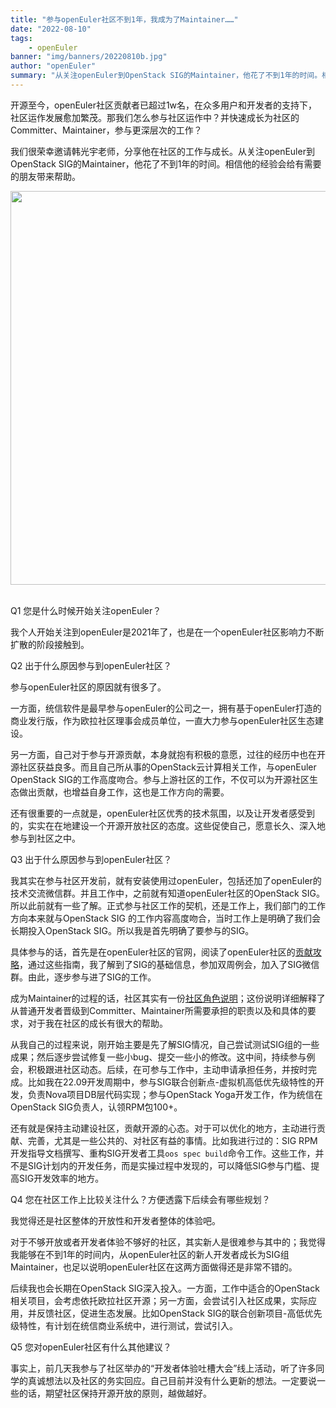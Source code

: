 ```yaml
---
title: "参与openEuler社区不到1年，我成为了Maintainer……"
date: "2022-08-10"
tags:
    - openEuler
banner: "img/banners/20220810b.jpg"
author: "openEuler"
summary: "从关注openEuler到OpenStack SIG的Maintainer，他花了不到1年的时间。相信他的经验会给有需要的朋友带来帮助。"
---
```


<ClientOnly>
  <news-newsHeader />
</ClientOnly>


<div class="markdown">


开源至今，openEuler社区贡献者已超过1w名，在众多用户和开发者的支持下，社区运作发展愈加繁茂。那我们怎么参与社区运作中？并快速成长为社区的Committer、Maintainer，参与更深层次的工作？


我们很荣幸邀请韩光宇老师，分享他在社区的工作与成长。从关注openEuler到OpenStack SIG的Maintainer，他花了不到1年的时间。相信他的经验会给有需要的朋友带来帮助。

<div align='center'>

<img src="/img/news/20220810/001.png" width="630"/>

</div></br>

<p class="gray">Q1 您是什么时候开始关注openEuler？</p> 

我个人开始关注到openEuler是2021年了，也是在一个openEuler社区影响力不断扩散的阶段接触到。

<p class="gray">Q2 出于什么原因参与到openEuler社区？</p> 

参与openEuler社区的原因就有很多了。

一方面，统信软件是最早参与openEuler的公司之一，拥有基于openEuler打造的商业发行版，作为欧拉社区理事会成员单位，一直大力参与openEuler社区生态建设。

另一方面，自己对于参与开源贡献，本身就抱有积极的意愿，过往的经历中也在开源社区获益良多。而且自己所从事的OpenStack云计算相关工作，与openEuler OpenStack SIG的工作高度吻合。参与上游社区的工作，不仅可以为开源社区生态做出贡献，也增益自身工作，这也是工作方向的需要。

还有很重要的一点就是，openEuler社区优秀的技术氛围，以及让开发者感受到的，实实在在地建设一个开源开放社区的态度。这些促使自己，愿意长久、深入地参与到社区之中。

<p class="gray">Q3 出于什么原因参与到openEuler社区？</p> 

我其实在参与社区开发前，就有安装使用过openEuler，包括还加了openEuler的技术交流微信群。并且工作中，之前就有知道openEuler社区的OpenStack SIG。所以此前就有一些了解。正式参与社区工作的契机，还是工作上，我们部门的工作方向本来就与OpenStack SIG 的工作内容高度吻合，当时工作上是明确了我们会长期投入OpenStack SIG。所以我是首先明确了要参与的SIG。

具体参与的话，首先是在openEuler社区的官网，阅读了openEuler社区的[贡献攻略](https://www.openeuler.org/zh/community/contribution/)，通过这些指南，我了解到了SIG的基础信息，参加双周例会，加入了SIG微信群。由此，逐步参与进了SIG的工作。

成为Maintainer的过程的话，社区其实有一份[社区角色说明](https://gitee.com/openeuler/community/blob/master/community-membership_cn.md)；这份说明详细解释了从普通开发者晋级到Committer、Maintainer所需要承担的职责以及和具体的要求，对于我在社区的成长有很大的帮助。

从我自己的过程来说，刚开始主要是先了解SIG情况，自己尝试测试SIG组的一些成果；然后逐步尝试修复一些小bug、提交一些小的修改。这中间，持续参与例会，积极跟进社区动态。后续，在可参与工作中，主动申请承担任务，并按时完成。比如我在22.09开发周期中，参与SIG联合创新点-虚拟机高低优先级特性的开发，负责Nova项目DB层代码实现；参与OpenStack Yoga开发工作，作为统信在OpenStack SIG负责人，认领RPM包100+。

还有就是保持主动建设社区，贡献开源的心态。对于可以优化的地方，主动进行贡献、完善，尤其是一些公共的、对社区有益的事情。比如我进行过的：SIG RPM开发指导文档撰写、重构SIG开发者工具`oos spec build`命令工作。这些工作，并不是SIG计划内的开发任务，而是实操过程中发现的，可以降低SIG参与门槛、提高SIG开发效率的地方。

<p class="gray">Q4 您在社区工作上比较关注什么？方便透露下后续会有哪些规划？</p> 

我觉得还是社区整体的开放性和开发者整体的体验吧。

对于不够开放或者开发者体验不够好的社区，其实新人是很难参与其中的；我觉得我能够在不到1年的时间内，从openEuler社区的新人开发者成长为SIG组Maintainer，也足以说明openEuler社区在这两方面做得还是非常不错的。

后续我也会长期在OpenStack SIG深入投入。一方面，工作中适合的OpenStack相关项目，会考虑依托欧拉社区开源；另一方面，会尝试引入社区成果，实际应用，并反馈社区，促进生态发展。比如OpenStack SIG的联合创新项目-高低优先级特性，有计划在统信商业系统中，进行测试，尝试引入。

<p class="gray">Q5 您对openEuler社区有什么其他建议？</p> 

事实上，前几天我参与了社区举办的“开发者体验吐槽大会”线上活动，听了许多同学的真诚想法以及社区的务实回应。自己目前并没有什么更新的想法。一定要说一些的话，期望社区保持开源开放的原则，越做越好。



</div>